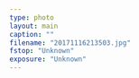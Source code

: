 ```yaml
---
type: photo
layout: main
caption: ""
filename: "20171116213503.jpg"
fstop: "Unknown"
exposure: "Unknown"
---
```

